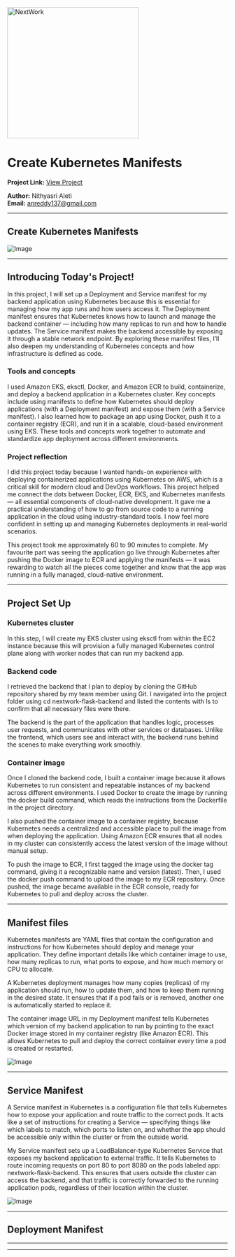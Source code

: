 <img src="https://cdn.prod.website-files.com/677c400686e724409a5a7409/6790ad949cf622dc8dcd9fe4_nextwork-logo-leather.svg" alt="NextWork" width="300" />

# Create Kubernetes Manifests

**Project Link:** [View Project](http://learn.nextwork.org/projects/aws-compute-eks3)

**Author:** Nithyasri Aleti  
**Email:** anreddy137@gmail.com

---

## Create Kubernetes Manifests

![Image](http://learn.nextwork.org/thoughtful_navy_swift_korimako/uploads/aws-compute-eks3_b01876555)

---

## Introducing Today's Project!

In this project, I will set up a Deployment and Service manifest for my backend application using Kubernetes because this is essential for managing how my app runs and how users access it. The Deployment manifest ensures that Kubernetes knows how to launch and manage the backend container — including how many replicas to run and how to handle updates. The Service manifest makes the backend accessible by exposing it through a stable network endpoint. By exploring these manifest files, I’ll also deepen my understanding of Kubernetes concepts and how infrastructure is defined as code.

### Tools and concepts

I used Amazon EKS, eksctl, Docker, and Amazon ECR to build, containerize, and deploy a backend application in a Kubernetes cluster. Key concepts include using manifests to define how Kubernetes should deploy applications (with a Deployment manifest) and expose them (with a Service manifest). I also learned how to package an app using Docker, push it to a container registry (ECR), and run it in a scalable, cloud-based environment using EKS. These tools and concepts work together to automate and standardize app deployment across different environments.

### Project reflection

I did this project today because I wanted hands-on experience with deploying containerized applications using Kubernetes on AWS, which is a critical skill for modern cloud and DevOps workflows. This project helped me connect the dots between Docker, ECR, EKS, and Kubernetes manifests — all essential components of cloud-native development. It gave me a practical understanding of how to go from source code to a running application in the cloud using industry-standard tools. I now feel more confident in setting up and managing Kubernetes deployments in real-world scenarios.

This project took me approximately 60 to 90 minutes to complete.  My favourite part was seeing the application go live through Kubernetes after pushing the Docker image to ECR and applying the manifests — it was rewarding to watch all the pieces come together and know that the app was running in a fully managed, cloud-native environment.

---

## Project Set Up

### Kubernetes cluster

In this step, I will create my EKS cluster using eksctl from within the EC2 instance because this will provision a fully managed Kubernetes control plane along with worker nodes that can run my backend app.

### Backend code

I retrieved the backend that I plan to deploy by cloning the GitHub repository shared by my team member using Git. I navigated into the project folder using cd nextwork-flask-backend and listed the contents with ls to confirm that all necessary files were there.

The backend is the part of the application that handles logic, processes user requests, and communicates with other services or databases. Unlike the frontend, which users see and interact with, the backend runs behind the scenes to make everything work smoothly.

### Container image

Once I cloned the backend code, I built a container image because it allows Kubernetes to run consistent and repeatable instances of my backend across different environments. I used Docker to create the image by running the docker build command, which reads the instructions from the Dockerfile in the project directory. 

I also pushed the container image to a container registry, because Kubernetes needs a centralized and accessible place to pull the image from when deploying the application. Using Amazon ECR ensures that all nodes in my cluster can consistently access the latest version of the image without manual setup.

To push the image to ECR, I first tagged the image using the docker tag command, giving it a recognizable name and version (latest). Then, I used the docker push command to upload the image to my ECR repository. Once pushed, the image became available in the ECR console, ready for Kubernetes to pull and deploy across the cluster.

---

## Manifest files

Kubernetes manifests are YAML files that contain the configuration and instructions for how Kubernetes should deploy and manage your application. They define important details like which container image to use, how many replicas to run, what ports to expose, and how much memory or CPU to allocate.


A Kubernetes deployment manages how many copies (replicas) of my application should run, how to update them, and how to keep them running in the desired state. It ensures that if a pod fails or is removed, another one is automatically started to replace it.

The container image URL in my Deployment manifest tells Kubernetes which version of my backend application to run by pointing to the exact Docker image stored in my container registry (like Amazon ECR). This allows Kubernetes to pull and deploy the correct container every time a pod is created or restarted.

![Image](http://learn.nextwork.org/thoughtful_navy_swift_korimako/uploads/aws-compute-eks3_b01876554)

---

## Service Manifest

A Service manifest in Kubernetes is a configuration file that tells Kubernetes how to expose your application and route traffic to the correct pods. It acts like a set of instructions for creating a Service — specifying things like which labels to match, which ports to listen on, and whether the app should be accessible only within the cluster or from the outside world.

My Service manifest sets up a LoadBalancer-type Kubernetes Service that exposes my backend application to external traffic. It tells Kubernetes to route incoming requests on port 80 to port 8080 on the pods labeled app: nextwork-flask-backend. This ensures that users outside the cluster can access the backend, and that traffic is correctly forwarded to the running application pods, regardless of their location within the cluster.

![Image](http://learn.nextwork.org/thoughtful_navy_swift_korimako/uploads/aws-compute-eks3_b01876555)

---

## Deployment Manifest

---

---
